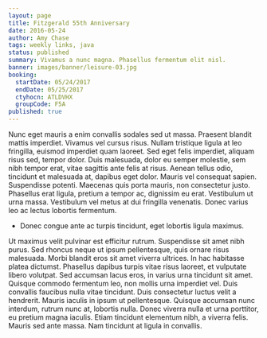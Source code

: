 ```yaml
---
layout: page
title: Fitzgerald 55th Anniversary
date: 2016-05-24
author: Amy Chase
tags: weekly links, java
status: published
summary: Vivamus a nunc magna. Phasellus fermentum elit nisl.
banner: images/banner/leisure-03.jpg
booking:
  startDate: 05/24/2017
  endDate: 05/25/2017
  ctyhocn: ATLDVHX
  groupCode: F5A
published: true
---
```

Nunc eget mauris a enim convallis sodales sed ut massa. Praesent blandit mattis imperdiet. Vivamus vel cursus risus. Nullam tristique ligula at leo fringilla, euismod imperdiet quam laoreet. Sed eget felis imperdiet, aliquam risus sed, tempor dolor. Duis malesuada, dolor eu semper molestie, sem nibh tempor erat, vitae sagittis ante felis at risus. Aenean tellus odio, tincidunt et malesuada at, dapibus eget dolor. Mauris vel consequat sapien. Suspendisse potenti. Maecenas quis porta mauris, non consectetur justo. Phasellus erat ligula, pretium a tempor ac, dignissim eu erat. Vestibulum ut urna massa. Vestibulum vel metus at dui fringilla venenatis. Donec varius leo ac lectus lobortis fermentum.

* Donec congue ante ac turpis tincidunt, eget lobortis ligula maximus.

Ut maximus velit pulvinar est efficitur rutrum. Suspendisse sit amet nibh purus. Sed rhoncus neque ut ipsum pellentesque, quis ornare risus malesuada. Morbi blandit eros sit amet viverra ultrices. In hac habitasse platea dictumst. Phasellus dapibus turpis vitae risus laoreet, et vulputate libero volutpat. Sed accumsan lacus eros, in varius urna tincidunt sit amet. Quisque commodo fermentum leo, non mollis urna imperdiet vel. Duis convallis faucibus nulla vitae tincidunt. Duis consectetur luctus velit a hendrerit. Mauris iaculis in ipsum ut pellentesque. Quisque accumsan nunc interdum, rutrum nunc at, lobortis nulla. Donec viverra nulla et urna porttitor, eu pretium magna iaculis. Etiam tincidunt elementum nibh, a viverra felis. Mauris sed ante massa. Nam tincidunt at ligula in convallis.
